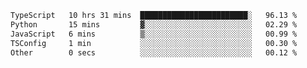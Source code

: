 <!--START_SECTION:waka-->

```txt
TypeScript   10 hrs 31 mins  ████████████████████████░   96.13 %
Python       15 mins         ▓░░░░░░░░░░░░░░░░░░░░░░░░   02.29 %
JavaScript   6 mins          ▒░░░░░░░░░░░░░░░░░░░░░░░░   00.99 %
TSConfig     1 min           ░░░░░░░░░░░░░░░░░░░░░░░░░   00.30 %
Other        0 secs          ░░░░░░░░░░░░░░░░░░░░░░░░░   00.12 %
```

<!--END_SECTION:waka-->
